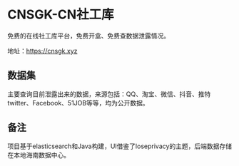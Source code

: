 # CNSGK-CN社工库
免费的在线社工库平台，免费开盒、免费查数据泄露情况。

地址：https://cnsgk.xyz

## 数据集
主要查询目前泄露出来的数据，来源包括：QQ、淘宝、微信、抖音、推特twitter、Facebook、51JOB等等，均为公开数据。

## 备注
项目基于elasticsearch和Java构建，UI借鉴了loseprivacy的主题，后端数据存储在本地海南数据中心。
